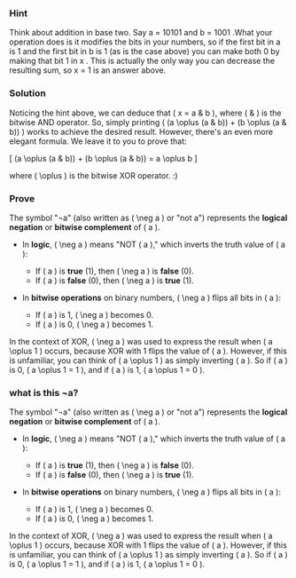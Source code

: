 ### Hint

Think about addition in base two. Say a = 10101 and b = 1001 .What your operation does is it modifies the bits in your numbers, so if the first bit in a is 1 and the first bit in b is 1 (as is the case above) you can make both 0 by making that bit 1 in x . This is actually the only way you can decrease the resulting sum, so x = 1 is an answer above.

### Solution

Noticing the hint above, we can deduce that \( x = a \& b \), where \( \& \) is the bitwise AND operator. So, simply printing \( (a \oplus (a \& b)) + (b \oplus (a \& b)) \) works to achieve the desired result. However, there's an even more elegant formula. We leave it to you to prove that:

\[
(a \oplus (a \& b)) + (b \oplus (a \& b)) = a \oplus b
\]

where \( \oplus \) is the bitwise XOR operator. :)

### Prove

The symbol "¬a" (also written as \( \neg a \) or "not a") represents the **logical negation** or **bitwise complement** of \( a \).

- In **logic**, \( \neg a \) means "NOT \( a \)," which inverts the truth value of \( a \):

  - If \( a \) is **true** (1), then \( \neg a \) is **false** (0).
  - If \( a \) is **false** (0), then \( \neg a \) is **true** (1).

- In **bitwise operations** on binary numbers, \( \neg a \) flips all bits in \( a \):
  - If \( a \) is 1, \( \neg a \) becomes 0.
  - If \( a \) is 0, \( \neg a \) becomes 1.

In the context of XOR, \( \neg a \) was used to express the result when \( a \oplus 1 \) occurs, because XOR with 1 flips the value of \( a \). However, if this is unfamiliar, you can think of \( a \oplus 1 \) as simply inverting \( a \). So if \( a \) is 0, \( a \oplus 1 = 1 \), and if \( a \) is 1, \( a \oplus 1 = 0 \).

### what is this ¬a?

The symbol "¬a" (also written as \( \neg a \) or "not a") represents the **logical negation** or **bitwise complement** of \( a \).

- In **logic**, \( \neg a \) means "NOT \( a \)," which inverts the truth value of \( a \):

  - If \( a \) is **true** (1), then \( \neg a \) is **false** (0).
  - If \( a \) is **false** (0), then \( \neg a \) is **true** (1).

- In **bitwise operations** on binary numbers, \( \neg a \) flips all bits in \( a \):
  - If \( a \) is 1, \( \neg a \) becomes 0.
  - If \( a \) is 0, \( \neg a \) becomes 1.

In the context of XOR, \( \neg a \) was used to express the result when \( a \oplus 1 \) occurs, because XOR with 1 flips the value of \( a \). However, if this is unfamiliar, you can think of \( a \oplus 1 \) as simply inverting \( a \). So if \( a \) is 0, \( a \oplus 1 = 1 \), and if \( a \) is 1, \( a \oplus 1 = 0 \).
